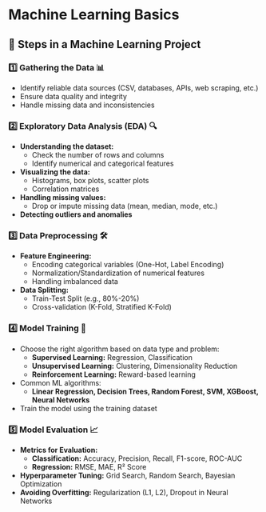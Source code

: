 #  Machine Learning Basics


## 🚀 Steps in a Machine Learning Project

### 1️⃣ Gathering the Data 📊

* Identify reliable data sources (CSV, databases, APIs, web scraping, etc.)
* Ensure data quality and integrity
* Handle missing data and inconsistencies

### 2️⃣ Exploratory Data Analysis (EDA) 🔍

* **Understanding the dataset:**
   * Check the number of rows and columns
   * Identify numerical and categorical features
* **Visualizing the data:**
   * Histograms, box plots, scatter plots
   * Correlation matrices
* **Handling missing values:**
   * Drop or impute missing data (mean, median, mode, etc.)
* **Detecting outliers and anomalies**

### 3️⃣ Data Preprocessing 🛠️

* **Feature Engineering:**
   * Encoding categorical variables (One-Hot, Label Encoding)
   * Normalization/Standardization of numerical features
   * Handling imbalanced data
* **Data Splitting:**
   * Train-Test Split (e.g., 80%-20%)
   * Cross-validation (K-Fold, Stratified K-Fold)

### 4️⃣ Model Training 🤖

* Choose the right algorithm based on data type and problem:
   * **Supervised Learning:** Regression, Classification
   * **Unsupervised Learning:** Clustering, Dimensionality Reduction
   * **Reinforcement Learning:** Reward-based learning
* Common ML algorithms:
   * **Linear Regression, Decision Trees, Random Forest, SVM, XGBoost, Neural Networks**
* Train the model using the training dataset

### 5️⃣ Model Evaluation 📈

* **Metrics for Evaluation:**
   * **Classification:** Accuracy, Precision, Recall, F1-score, ROC-AUC
   * **Regression:** RMSE, MAE, R² Score
* **Hyperparameter Tuning:** Grid Search, Random Search, Bayesian Optimization
* **Avoiding Overfitting:** Regularization (L1, L2), Dropout in Neural Networks
